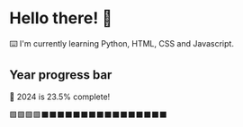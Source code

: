 # Hello there! 👋

⌨️ I'm currently learning Python, HTML, CSS and Javascript.

## Year progress bar

📅 2024 is 23.5% complete!

🟩🟩🟩🟩⬛⬛⬛⬛⬛⬛⬛⬛⬛⬛⬛⬛⬛⬛⬛⬛